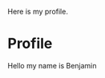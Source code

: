 Here is my profile.
<body>
  <h1>Profile</h1>
  <p> Hello my name is Benjamin</p>
  </body>
  </html>
